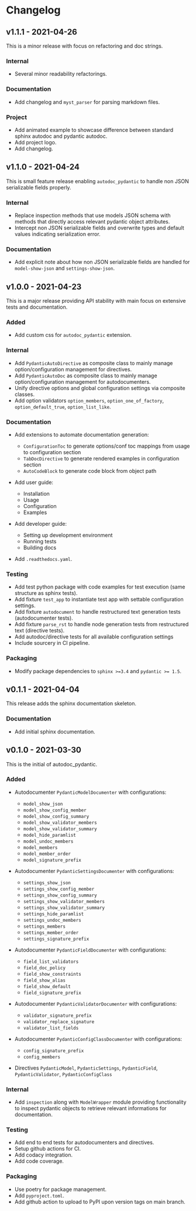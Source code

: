 # Changelog

## v1.1.1 - 2021-04-26

This is a minor release with focus on refactoring and doc strings.

### Internal

- Several minor readability refactorings.

### Documentation

- Add changelog and `myst_parser` for parsing markdown files.

### Project

- Add animated example to showcase difference between standard sphinx autodoc
  and pydantic autodoc.
- Add project logo.
- Add changelog.


## v1.1.0 - 2021-04-24

This is small feature release enabling `autodoc_pydantic` to handle non JSON 
serializable fields properly.

### Internal

- Replace inspection methods that use models JSON schema with methods that
  directly access relevant pydantic object attributes.
- Intercept non JSON serializable fields and overwrite types and default values
  indicating serialization error.
  
### Documentation

- Add explicit note about how non JSON serializable fields are handled for 
  `model-show-json` and `settings-show-json`.

## v1.0.0 - 2021-04-23

This is a major release providing API stability with main focus on extensive 
tests and documentation.

### Added

- Add custom css for `autodoc_pydantic` extension.

### Internal

- Add `PydanticAutoDirective` as composite class to mainly manage 
  option/configuration management for directives.
- Add `PydanticAutoDoc` as composite class to mainly 
  manage option/configuration management for autodocumenters.
- Unify directive options and global configuration settings via composite classes.
- Add option validators `option_members`, `option_one_of_factory`, 
  `option_default_true`, `option_list_like`.

### Documentation

- Add extensions to automate documentation generation:
  - `ConfigurationToc` to generate options/conf toc mappings from usage to 
    configuration section
  - `TabDocDirective` to generate rendered examples in configuration section
  - `AutoCodeBlock` to generate code block from object path
  
- Add user guide:
  - Installation
  - Usage
  - Configuration
  - Examples

- Add developer guide:
  - Setting up development environment
  - Running tests
  - Building docs
  
- Add `.readthedocs.yaml`.

### Testing

- Add test python package with code examples for test execution (same structure
  as sphinx tests).
- Add fixture `test_app` to instantiate test app with settable configuration
  settings.
- Add fixture `autodocument` to handle restructured text generation tests 
  (autodocumenter tests).
- Add fixture `parse_rst` to handle node generation tests from restructured
  text (directive tests).
- Add autodoc/directive tests for all available configuration settings
- Include sourcery in CI pipeline.

### Packaging

- Modify package dependencies to `sphinx >=3.4` and `pydantic >= 1.5`.

## v0.1.1 - 2021-04-04

This release adds the sphinx documentation skeleton.

### Documentation

- Add initial sphinx documentation.

## v0.1.0 - 2021-03-30

This is the initial of autodoc_pydantic.

### Added

- Autodocumenter `PydanticModelDocumenter` with configurations:
  - `model_show_json`
  - `model_show_config_member`
  - `model_show_config_summary`
  - `model_show_validator_members`
  - `model_show_validator_summary`
  - `model_hide_paramlist`
  - `model_undoc_members`
  - `model_members`
  - `model_member_order`
  - `model_signature_prefix`
  
- Autodocumenter `PydanticSettingsDocumenter` with configurations:
  - `settings_show_json`
  - `settings_show_config_member`
  - `settings_show_config_summary`
  - `settings_show_validator_members`
  - `settings_show_validator_summary`
  - `settings_hide_paramlist`
  - `settings_undoc_members`
  - `settings_members`
  - `settings_member_order`
  - `settings_signature_prefix`
  
- Autodocumenter `PydanticFieldDocumenter` with configurations:
  - `field_list_validators`
  - `field_doc_policy`
  - `field_show_constraints`
  - `field_show_alias`
  - `field_show_default`
  - `field_signature_prefix`
  
- Autodocumenter `PydanticValidatorDocumenter` with configurations:
  - `validator_signature_prefix`
  - `validator_replace_signature`
  - `validator_list_fields`
  
- Autodocumenter `PydanticConfigClassDocumenter` with configurations:
  - `config_signature_prefix`
  - `config_members`
  
- Directives `PydanticModel`, `PydanticSettings`, `PydanticField`, `PydanticValidator`, `PydanticConfigClass` 

### Internal

- Add `inspection` along with `ModelWrapper` module providing functionality 
  to inspect pydantic objects to retrieve relevant informations for documentation.

### Testing

- Add end to end tests for autodocumenters and directives.
- Setup github actions for CI.
- Add codacy integration.
- Add code coverage.

### Packaging

- Use poetry for package management.
- Add `pyproject.toml`.
- Add github action to upload to PyPI upon version tags on main branch.